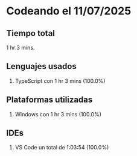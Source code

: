 # Codeando el 11/07/2025

## Tiempo total
1 hr 3 mins.

## Lenguajes usados
1. TypeScript con 1 hr 3 mins (100.0%)

## Plataformas utilizadas
1. Windows con 1 hr 3 mins (100.0%)

## IDEs
1. VS Code un total de 1:03:54 (100.0%)
